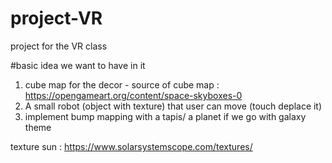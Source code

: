 # project-VR
project for the VR class

#basic idea we want to have in it
1. cube map for the decor - source of cube map  : https://opengameart.org/content/space-skyboxes-0
2. A small robot (object with texture) that user can move (touch deplace it)
3. implement bump mapping with a tapis/ a planet if we go with galaxy theme

texture sun : https://www.solarsystemscope.com/textures/
